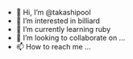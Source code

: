 - 👋 Hi, I’m @takashipool
- 👀 I’m interested in billiard
- 🌱 I’m currently learning ruby
- 💞️ I’m looking to collaborate on ...
- 📫 How to reach me ...

<!---
takashipool/takashipool is a ✨ special ✨ repository because its `README.md` (this file) appears on your GitHub profile.
You can click the Preview link to take a look at your changes.
--->
